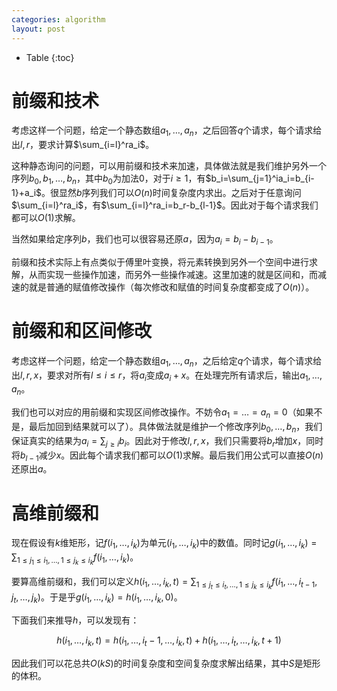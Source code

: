 ```yaml
---
categories: algorithm
layout: post
---
```


- Table
{:toc}

# 前缀和技术

考虑这样一个问题，给定一个静态数组$a_1,\ldots,a_n$，之后回答$q$个请求，每个请求给出$l,r$，要求计算$\sum_{i=l}^ra_i$。

这种静态询问的问题，可以用前缀和技术来加速，具体做法就是我们维护另外一个序列$b_0,b_1,\ldots,b_n$，其中$b_0$为加法$0$，对于$i\geq 1$，有$b_i=\sum_{j=1}^ia_i=b_{i-1}+a_i$。很显然$b$序列我们可以$O(n)$时间复杂度内求出。之后对于任意询问$\sum_{i=l}^ra_i$，有$\sum_{i=l}^ra_i=b_r-b_{l-1}$。因此对于每个请求我们都可以$O(1)$求解。

当然如果给定序列$b$，我们也可以很容易还原$a$，因为$a_i=b_i-b_{i-1}$。

前缀和技术实际上有点类似于傅里叶变换，将元素转换到另外一个空间中进行求解，从而实现一些操作加速，而另外一些操作减速。这里加速的就是区间和，而减速的就是普通的赋值修改操作（每次修改和赋值的时间复杂度都变成了$O(n)$）。

# 前缀和和区间修改

考虑这样一个问题，给定一个静态数组$a_1,\ldots,a_n$，之后给定$q$个请求，每个请求给出$l,r,x$，要求对所有$l\leq i\leq r$，将$a_i$变成$a_i+x$。在处理完所有请求后，输出$a_1,\ldots,a_n$。

我们也可以对应的用前缀和实现区间修改操作。不妨令$a_1=\ldots=a_n=0$（如果不是，最后加回到结果就可以了）。具体做法就是维护一个修改序列$b_0,\ldots,b_n$，我们保证真实的结果为$a_i=\sum_{j\geq i}b_i$。因此对于修改$l,r,x$，我们只需要将$b_r$增加$x$，同时将$b_{l-1}$减少$x$。因此每个请求我们都可以$O(1)$求解。最后我们用公式可以直接$O(n)$还原出$a$。

# 高维前缀和

现在假设有$k$维矩形，记$f(i_1,\ldots,i_k)$为单元$(i_1,\ldots,i_k)$中的数值。同时记$g(i_1,\ldots,i_k)=\sum_{1\leq j_1\leq i_1, \ldots, 1\leq j_k\leq i_k}f(i_1,\ldots,i_k)$。

要算高维前缀和，我们可以定义$h(i_1,\ldots,i_k,t)=\sum_{1\leq j_t\leq i_t,\ldots,1\leq j_k\leq i_k}f(i_1,\ldots,i_{t-1},j_t,\ldots,j_k)$。于是乎$g(i_1,\ldots,i_k)=h(i_1,\ldots,i_k,0)$。

下面我们来推导$h$，可以发现有：

$$
h(i_1,\ldots,i_k,t)=h(i_1,\ldots,i_t-1,\ldots,i_k,t)+h(i_1,\ldots,i_t,\ldots,i_k,t+1)
$$

因此我们可以花总共$O(kS)$的时间复杂度和空间复杂度求解出结果，其中$S$是矩形的体积。